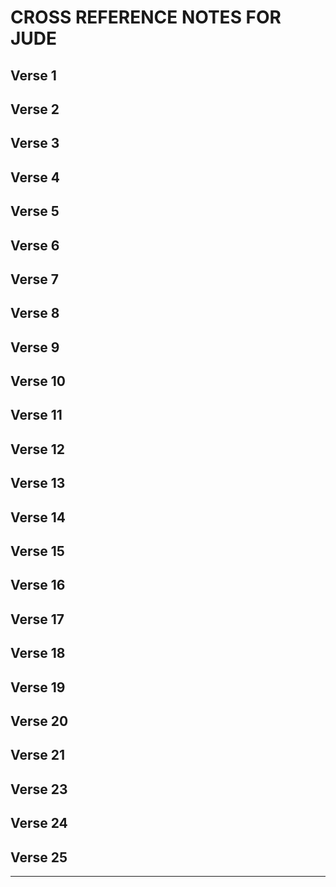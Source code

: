 # CROSS REFERENCE NOTES FOR JUDE

## Verse 1

## Verse 2

## Verse 3

## Verse 4

## Verse 5

## Verse 6

## Verse 7

## Verse 8

## Verse 9

## Verse 10

## Verse 11

## Verse 12

## Verse 13

## Verse 14

## Verse 15

## Verse 16

## Verse 17

## Verse 18

## Verse 19

## Verse 20

## Verse 21

## Verse 23

## Verse 24

## Verse 25


---

